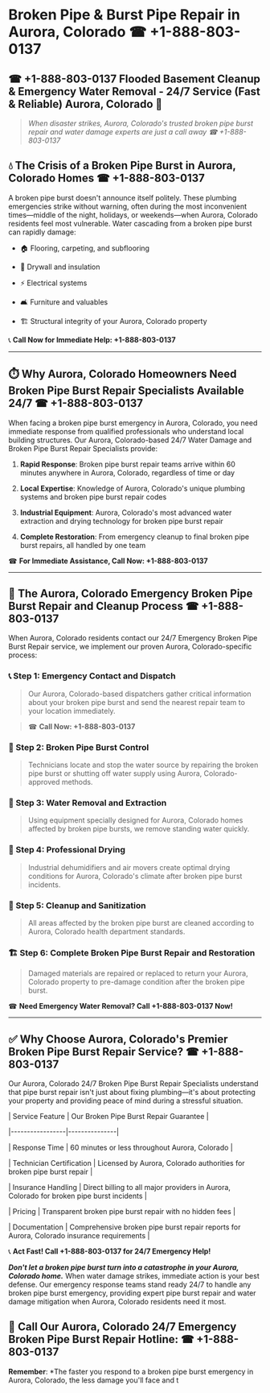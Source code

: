 # Broken Pipe & Burst Pipe Repair in Aurora, Colorado ☎ +1-888-803-0137  
## ☎ +1-888-803-0137 Flooded Basement Cleanup & Emergency Water Removal - 24/7 Service (Fast & Reliable) Aurora, Colorado 🚨  

> *When disaster strikes, Aurora, Colorado's trusted broken pipe burst repair and water damage experts are just a call away ☎ +1-888-803-0137*  

## 💧 The Crisis of a Broken Pipe Burst in Aurora, Colorado Homes ☎ +1-888-803-0137  

A broken pipe burst doesn't announce itself politely. These plumbing emergencies strike without warning, often during the most inconvenient times—middle of the night, holidays, or weekends—when Aurora, Colorado residents feel most vulnerable. Water cascading from a broken pipe burst can rapidly damage:  

* 🏠 Flooring, carpeting, and subflooring  
* 🧱 Drywall and insulation  
* ⚡ Electrical systems  
* 🛋️ Furniture and valuables  
* 🏗️ Structural integrity of your Aurora, Colorado property  

📞 **Call Now for Immediate Help: +1-888-803-0137**  

---  

## ⏱️ Why Aurora, Colorado Homeowners Need Broken Pipe Burst Repair Specialists Available 24/7 ☎ +1-888-803-0137  

When facing a broken pipe burst emergency in Aurora, Colorado, you need immediate response from qualified professionals who understand local building structures. Our Aurora, Colorado-based 24/7 Water Damage and Broken Pipe Burst Repair Specialists provide:  

1. **Rapid Response**: Broken pipe burst repair teams arrive within 60 minutes anywhere in Aurora, Colorado, regardless of time or day  
2. **Local Expertise**: Knowledge of Aurora, Colorado's unique plumbing systems and broken pipe burst repair codes  
3. **Industrial Equipment**: Aurora, Colorado's most advanced water extraction and drying technology for broken pipe burst repair  
4. **Complete Restoration**: From emergency cleanup to final broken pipe burst repairs, all handled by one team  

☎ **For Immediate Assistance, Call Now: +1-888-803-0137**  

---  

## 🔧 The Aurora, Colorado Emergency Broken Pipe Burst Repair and Cleanup Process ☎ +1-888-803-0137  

When Aurora, Colorado residents contact our 24/7 Emergency Broken Pipe Burst Repair service, we implement our proven Aurora, Colorado-specific process:  

### 📞 Step 1: Emergency Contact and Dispatch  
> Our Aurora, Colorado-based dispatchers gather critical information about your broken pipe burst and send the nearest repair team to your location immediately.  
> ☎ **Call Now: +1-888-803-0137**  

### 🚿 Step 2: Broken Pipe Burst Control  
> Technicians locate and stop the water source by repairing the broken pipe burst or shutting off water supply using Aurora, Colorado-approved methods.  

### 🌊 Step 3: Water Removal and Extraction  
> Using equipment specially designed for Aurora, Colorado homes affected by broken pipe bursts, we remove standing water quickly.  

### 💨 Step 4: Professional Drying  
> Industrial dehumidifiers and air movers create optimal drying conditions for Aurora, Colorado's climate after broken pipe burst incidents.  

### 🧼 Step 5: Cleanup and Sanitization  
> All areas affected by the broken pipe burst are cleaned according to Aurora, Colorado health department standards.  

### 🏗️ Step 6: Complete Broken Pipe Burst Repair and Restoration  
> Damaged materials are repaired or replaced to return your Aurora, Colorado property to pre-damage condition after the broken pipe burst.  

☎ **Need Emergency Water Removal? Call +1-888-803-0137 Now!**  

---  

## ✅ Why Choose Aurora, Colorado's Premier Broken Pipe Burst Repair Service? ☎ +1-888-803-0137  

Our Aurora, Colorado 24/7 Broken Pipe Burst Repair Specialists understand that pipe burst repair isn't just about fixing plumbing—it's about protecting your property and providing peace of mind during a stressful situation.  

| Service Feature | Our Broken Pipe Burst Repair Guarantee |  
|-----------------|---------------|  
| Response Time | 60 minutes or less throughout Aurora, Colorado |  
| Technician Certification | Licensed by Aurora, Colorado authorities for broken pipe burst repair |  
| Insurance Handling | Direct billing to all major providers in Aurora, Colorado for broken pipe burst incidents |  
| Pricing | Transparent broken pipe burst repair with no hidden fees |  
| Documentation | Comprehensive broken pipe burst repair reports for Aurora, Colorado insurance requirements |  

📞 **Act Fast! Call +1-888-803-0137 for 24/7 Emergency Help!**  

***Don't let a broken pipe burst turn into a catastrophe in your Aurora, Colorado home.*** When water damage strikes, immediate action is your best defense. Our emergency response teams stand ready 24/7 to handle any broken pipe burst emergency, providing expert pipe burst repair and water damage mitigation when Aurora, Colorado residents need it most.  

## 📱 Call Our Aurora, Colorado 24/7 Emergency Broken Pipe Burst Repair Hotline: ☎ +1-888-803-0137  

**Remember**: *The faster you respond to a broken pipe burst emergency in Aurora, Colorado, the less damage you'll face and t
